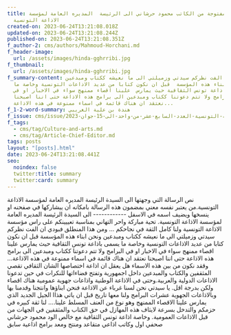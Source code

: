 ```yaml
---
title: رسالة مفتوجة من الكاتب محمود حرشاني الى الرئيسة  المديره العامة لمؤسسة
  الاذاعة التونسية
created-on: 2023-06-24T13:21:08.018Z
updated-on: 2023-06-24T13:21:08.244Z
published-on: 2023-06-24T13:21:08.351Z
f_author-2: cms/authors/Mahmoud-Horchani.md
f_header-image:
  url: /assets/images/hinda-gghrribi.jpg
f_thumbnail:
  url: /assets/images/hinda-gghrribi.jpg
f_summary-content: فبودي ان الفت نظركم سيدتي وزميلتي الى ما نعيشه ككتاب ومبدعين
  ونحن ابناء هذه المؤسسة  قبل ان نكون كتابا من عديد الاذاعات التونسية وخاصة ما
  يسمى باذاعة تونس الثقافية حيث يمارس  علينا اقصاء ممنهج سواء في الاخبار او في
  البرامج ولا تتم دعوتنا ككتاب ومبدعين الى برامج هذه الاذاعة حتى اننا اصبحنا
  نعتقد ان هناك قائمة في اسماء ممنوعة في هذه الاذاعة...
f_1-2-word-summary: هندة بن علية الغريبي
f_issue: cms/issue/الثقافية-التونسية-العدد-السابع-عشر-من-واحد-الى-15-جوان-2023.md
f_tags:
  - cms/tag/Culture-and-arts.md
  - cms/tag/Article-Chief-Editor.md
tags: posts
layout: "[posts].html"
date: 2023-06-24T13:21:08.441Z
seo:
  noindex: false
  twitter:title: summary
  twitter:card: summary
---
```

نص الرسالة التي وجهتها الى السيدة الرئيسة المديره العامة لمؤسسة الاذاعة التونسية.من يعتبر نفسه معني بمضمون هذه الرسالة بامكانه ان ييشاركها في صفحنه او ينسخها ويضيف اسمه  في الاسفل ------------ الى السيدة الرئيسة المديره العامة لمؤسسة الاذاعة التونسية. تحية مباركة واحر التهاني  بمناسبة تعييينكم  على راس مؤسسة الاذاعة التونسية  ولنا كامل الثقة في نجاحكم ... ومن هذا المنطلق فبودي ان الفت نظركم سيدتي وزميلتي الى ما نعيشه ككتاب ومبدعين ونحن ابناء هذه المؤسسة  قبل ان نكون كتابا من عديد الاذاعات التونسية وخاصة ما يسمى باذاعة تونس الثقافية حيث يمارس  علينا اقصاء ممنهج سواء في الاخبار او في البرامج ولا تتم دعوتنا ككتاب ومبدعين الى برامج هذه الاذاعة حتى اننا اصبحنا نعتقد ان هناك قائمة في اسماء ممنوعة في هذه الاذاعة... وققد نكون من بين هذه الاسماء هل يعقل ان اذاعة اختصاصها الشان الثقافي تقصي المثقفين والكتاب والمبدعين داخل اجمهورية وتفتح فضاءاتها للنكرات في حين تدعونا الاذاعات الدولية والعربية.وحتى في الاذاعة الوطنية  واذاعات  جهوية عمومية  هناك اقصاء ولكن بدرجة اقل. يا سيدتي نحن لسنا غرباء عن الاذاعة فنحن ابناؤها وانتجنا وقدمنا بها  وبالاذاعات الجهوية عشرات البرامج ولنا معها تاريخ قبل ان ياتي هذاا الجيل الجديد الذي يمارس علينا الاقصاء الممنهج وهو نوع من العنف المسلط علينا.... لنا ثقة كبيره في حزمكم والتدخل بسرعة  لايثاف   هذه المهازل في حق الكتاب والمثقفين في الجهات من قبل الاذاعات العمومية.  وخاصة اذاعة تونس الثقافية مع خالص الود محمود حرشاني صحفي اول وكاتب  اذاعي متقاعد ومنتج ومعد برامج اذاعية سابق
